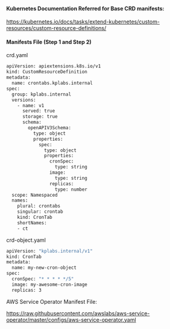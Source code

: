 #### Kubernetes Documentation Referred for Base CRD manifests:

https://kubernetes.io/docs/tasks/extend-kubernetes/custom-resources/custom-resource-definitions/

#### Manifests File (Step 1 and Step 2)

crd.yaml
```sh
apiVersion: apiextensions.k8s.io/v1
kind: CustomResourceDefinition
metadata:
  name: crontabs.kplabs.internal
spec:
  group: kplabs.internal
  versions:
    - name: v1
      served: true
      storage: true
      schema:
        openAPIV3Schema:
          type: object
          properties:
            spec:
              type: object
              properties:
                cronSpec:
                  type: string
                image:
                  type: string
                replicas:
                  type: number
  scope: Namespaced
  names:
    plural: crontabs
    singular: crontab
    kind: CronTab
    shortNames:
    - ct
```

crd-object.yaml
```sh
apiVersion: "kplabs.internal/v1"
kind: CronTab
metadata:
  name: my-new-cron-object
spec:
  cronSpec: "* * * * */5"
  image: my-awesome-cron-image
  replicas: 3
```
AWS Service Operator Manifest File:

https://raw.githubusercontent.com/awslabs/aws-service-operator/master/configs/aws-service-operator.yaml

